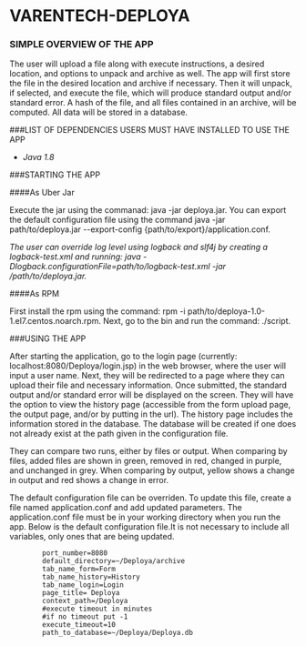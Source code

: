 # VARENTECH-DEPLOYA
### SIMPLE OVERVIEW OF THE APP

  The user will upload a file along with execute instructions, a desired location, and options to unpack and archive as well. The app will first store the file in the desired location and archive if necessary. Then it will unpack, if selected, and execute the file, which will produce standard output and/or standard error. A hash of the file, and all files contained in an archive, will be computed. All data will be stored in a database.

###LIST OF DEPENDENCIES USERS MUST HAVE INSTALLED TO USE THE APP

  - *Java 1.8*

###STARTING THE APP

####As Uber Jar

  Execute the jar using the commanad: java -jar deploya.jar. You can export the default configuration file using the command java -jar path/to/deploya.jar --export-config {path/to/export}/application.conf.
  
   *The user can override log level using logback and slf4j by creating a logback-test.xml and running: java -Dlogback.configurationFile=path/to/logback-test.xml -jar /path/to/deploya.jar.*
   
####As RPM

  First install the rpm using the command: rpm -i path/to/deploya-1.0-1.el7.centos.noarch.rpm. Next, go to the bin and run the command: ./script.
  
###USING THE APP
  
  After starting the application, go to the login page (currently: localhost:8080/Deploya/login.jsp) in the web browser, where the user will input a user name. Next, they will be redirected to a page where they can upload their file and necessary information. Once submitted, the standard output and/or standard error will be displayed on the screen. They will have the option to view the history page (accessible from the form upload page, the output page, and/or by putting in the url). The history page includes the information stored in the database. The database will be created if one does not already exist at the path given in the configuration file.
  
  They can compare two runs, either by files or output. When comparing by files, added files are shown in green, removed in red, changed in purple, and unchanged in grey. When comparing by output, yellow shows a change in output and red shows a change in error.
  
  The default configuration file can be overriden. To update this file, create a file named application.conf and add updated parameters. The application.conf file must be in your working directory when you run the app. 
  Below is the default configuration file.It is not necessary to include all variables, only ones that are being updated. 

	
			port_number=8080 
			default_directory=~/Deploya/archive
			tab_name_form=Form
			tab_name_history=History
			tab_name_login=Login
			page_title= Deploya
			context_path=/Deploya
			#execute timeout in minutes
			#if no timeout put -1
			execute_timeout=10
			path_to_database=~/Deploya/Deploya.db

    

